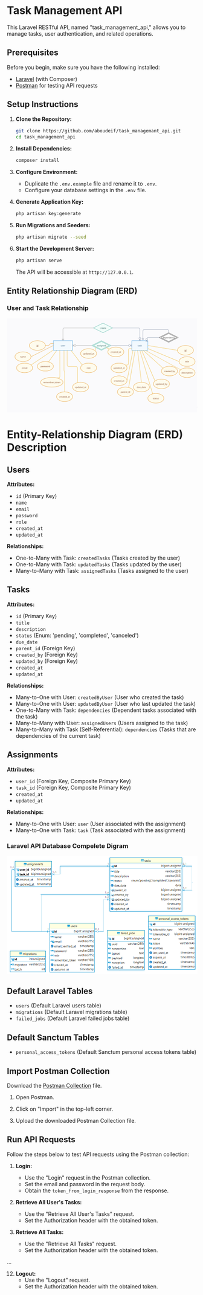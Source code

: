 # Task Management API

This Laravel RESTful API, named "task_management_api," allows you to manage tasks, user authentication, and related operations.

## Prerequisites

Before you begin, make sure you have the following installed:

- [Laravel](https://laravel.com/) (with Composer)
- [Postman](https://www.postman.com/) for testing API requests

## Setup Instructions

1. **Clone the Repository:**

    ```bash
    git clone https://github.com/aboudeif/task_managemant_api.git
    cd task_management_api
    ```

2. **Install Dependencies:**

    ```bash
    composer install
    ```

3. **Configure Environment:**

    - Duplicate the `.env.example` file and rename it to `.env`.
    - Configure your database settings in the `.env` file.

4. **Generate Application Key:**

    ```bash
    php artisan key:generate
    ```

5. **Run Migrations and Seeders:**

    ```bash
    php artisan migrate --seed
    ```

6. **Start the Development Server:**

    ```bash
    php artisan serve
    ```

   The API will be accessible at `http://127.0.0.1`.

## Entity Relationship Diagram (ERD)

### User and Task Relationship

![User, Task and Dependencies Relationship](Documets/task_managemant_api_ERD.png)

# Entity-Relationship Diagram (ERD) Description

## Users
**Attributes:**
- `id` (Primary Key)
- `name`
- `email`
- `password`
- `role`
- `created_at`
- `updated_at`

**Relationships:**
- One-to-Many with Task: `createdTasks` (Tasks created by the user)
- One-to-Many with Task: `updatedTasks` (Tasks updated by the user)
- Many-to-Many with Task: `assignedTasks` (Tasks assigned to the user)

## Tasks
**Attributes:**
- `id` (Primary Key)
- `title`
- `description`
- `status` (Enum: 'pending', 'completed', 'canceled')
- `due_date`
- `parent_id` (Foreign Key)
- `created_by` (Foreign Key)
- `updated_by` (Foreign Key)
- `created_at`
- `updated_at`

**Relationships:**
- Many-to-One with User: `createdByUser` (User who created the task)
- Many-to-One with User: `updatedByUser` (User who last updated the task)
- One-to-Many with Task: `dependencies` (Dependent tasks associated with the task)
- Many-to-Many with User: `assignedUsers` (Users assigned to the task)
- Many-to-Many with Task (Self-Referential): `dependencies` (Tasks that are dependencies of the current task)

## Assignments
**Attributes:**
- `user_id` (Foreign Key, Composite Primary Key)
- `task_id` (Foreign Key, Composite Primary Key)
- `created_at`
- `updated_at`

**Relationships:**
- Many-to-One with User: `user` (User associated with the assignment)
- Many-to-One with Task: `task` (Task associated with the assignment)

### Laravel API Database Compelete Digram

![Task Dependencies Relationship](Documets/task_managemant_api_full_ERD.png)

## Default Laravel Tables
- `users` (Default Laravel users table)
- `migrations` (Default Laravel migrations table)
- `failed_jobs` (Default Laravel failed jobs table)

## Default Sanctum Tables
- `personal_access_tokens` (Default Sanctum personal access tokens table)

## Import Postman Collection

Download the [Postman Collection](<Documets/Version 1.0.postman_collection.json>) file.

1. Open Postman.

2. Click on "Import" in the top-left corner.

3. Upload the downloaded Postman Collection file.

## Run API Requests

Follow the steps below to test API requests using the Postman collection:

1. **Login:**
   - Use the "Login" request in the Postman collection.
   - Set the email and password in the request body.
   - Obtain the `token_from_login_response` from the response.

2. **Retrieve All User's Tasks:**
   - Use the "Retrieve All User's Tasks" request.
   - Set the Authorization header with the obtained token.

3. **Retrieve All Tasks:**
   - Use the "Retrieve All Tasks" request.
   - Set the Authorization header with the obtained token.

...

12. **Logout:**
    - Use the "Logout" request.
    - Set the Authorization header with the obtained token.

